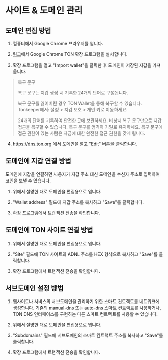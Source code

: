 # 사이트 & 도메인 관리

## 도메인 편집 방법

1. 컴퓨터에서 Google Chrome 브라우저를 엽니다.

2. [링크](https://chrome.google.com/webstore/detail/ton-wallet/nphplpgoakhhjchkkhmiggakijnkhfnd)에서 Google Chrome TON 확장 프로그램을 설치합니다.

3. 확장 프로그램을 열고 "Import wallet"을 클릭한 후 도메인이 저장된 지갑을 가져옵니다.

> 복구 문구
>
> 복구 문구는 지갑 생성 시 기록한 24개의 단어로 구성됩니다.
>
> 복구 문구를 잃어버린 경우 TON Wallet을 통해 복구할 수 있습니다.
> Tonkeeper에서: 설정 > 지갑 보호 > 개인 키로 이동하세요.
>
> 24개의 단어를 기록하여 안전한 곳에 보관하세요. 비상시 복구 문구만으로 지갑 접근을 복구할 수 있습니다.
> 복구 문구를 엄격히 기밀로 유지하세요. 복구 문구에 접근 권한이 있는 사람은 자금에 대한 완전한 접근 권한을 갖게 됩니다.

4. https://dns.ton.org 에서 도메인을 열고 "Edit" 버튼을 클릭합니다.

## 도메인에 지갑 연결 방법

도메인에 지갑을 연결하면 사용자가 지갑 주소 대신 도메인을 수신자 주소로 입력하여 코인을 보낼 수 있습니다.

1. 위에서 설명한 대로 도메인을 편집용으로 엽니다.

2. "Wallet address" 필드에 지갑 주소를 복사하고 "Save"를 클릭합니다.

3. 확장 프로그램에서 트랜잭션 전송을 확인합니다.

## 도메인에 TON 사이트 연결 방법

1. 위에서 설명한 대로 도메인을 편집용으로 엽니다.

2. "Site" 필드에 TON 사이트의 ADNL 주소를 HEX 형식으로 복사하고 "Save"를 클릭합니다.

3. 확장 프로그램에서 트랜잭션 전송을 확인합니다.

## 서브도메인 설정 방법

1. 웹사이트나 서비스의 서브도메인을 관리하기 위한 스마트 컨트랙트를 네트워크에 생성합니다. 기존의 [manual-dns](https://github.com/ton-blockchain/ton/blob/master/crypto/smartcont/dns-manual-code.fc) 또는 [auto-dns](https://github.com/ton-blockchain/ton/blob/master/crypto/smartcont/dns-auto-code.fc) 스마트 컨트랙트를 사용하거나, TON DNS 인터페이스를 구현하는 다른 스마트 컨트랙트를 사용할 수 있습니다.

2. 위에서 설명한 대로 도메인을 편집용으로 엽니다.

3. "Subdomains" 필드에 서브도메인의 스마트 컨트랙트 주소를 복사하고 "Save"를 클릭합니다.

4. 확장 프로그램에서 트랜잭션 전송을 확인합니다.


